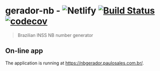 # gerador-nb - ![Netlify](https://img.shields.io/netlify/fb1be282-bb62-43c1-985b-ca394c855eaf) [![Build Status](https://travis-ci.com/paulosales/gerador-nb.svg?branch=master)](https://travis-ci.com/paulosales/gerador-nb) [![codecov](https://codecov.io/gh/paulosales/gerador-nb/branch/master/graph/badge.svg)](https://codecov.io/gh/paulosales/gerador-nb)

> Brazilian INSS NB number generator

## On-line app

The application is running at https://nbgerador.paulosales.com.br/.
